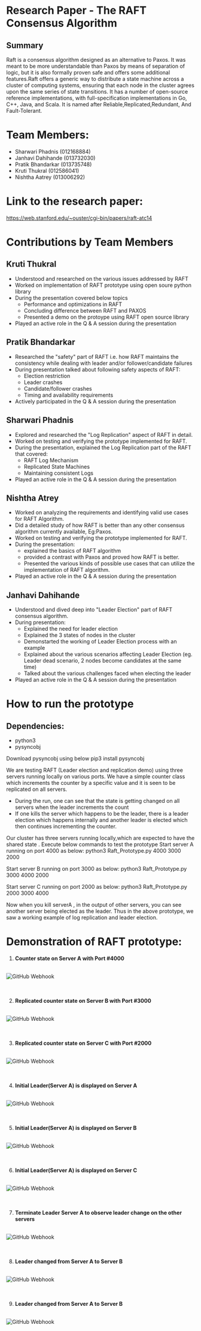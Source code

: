 # Research Paper - The RAFT Consensus Algorithm 
## Summary
Raft is a consensus algorithm designed as an alternative to Paxos. It was meant to be more understandable than Paxos by means of separation of logic, but it is also formally proven safe and offers some additional features.Raft offers a generic way to distribute a state machine across a cluster of computing systems, ensuring that each node in the cluster agrees upon the same series of state transitions. It has a number of open-source reference implementations, with full-specification implementations in Go, C++, Java, and Scala. It is named after Reliable,Replicated,Redundant, And Fault-Tolerant.

# Team Members:
* Sharwari Phadnis (012168884)
* Janhavi Dahihande (013732030)
* Pratik Bhandarkar (013735748)
* Kruti Thukral (012586041)
* Nishtha Aatrey (013006292)

# Link to the research paper:
https://web.stanford.edu/~ouster/cgi-bin/papers/raft-atc14
# Contributions by Team Members
## Kruti Thukral
* Understood and researched on the various issues addressed by RAFT
* Worked on implementation of RAFT prototype using open soure python library 
* During the presentation covered below topics
  - Performance and optimizations in RAFT
  - Concluding difference between RAFT and PAXOS
  - Presented a demo on the protoype using RAFT open source library
* Played an active role in the Q & A session during the presentation

## Pratik Bhandarkar
* Researched the "safety" part of RAFT i.e. how RAFT maintains the consistency while dealing with leader and/or follower/candidate failures
* During presentation talked about following safety aspects of RAFT:
  - Election restriction
  - Leader crashes
  - Candidate/follower crashes
  - Timing and availability requirements
* Actively participated in the Q & A session during the presentation

## Sharwari Phadnis
* Explored and researched the "Log Replication" aspect of RAFT in detail.
* Worked on testing and verifying the prototype implemented for RAFT.
* During the presentation, explained the Log Replication part of the RAFT that covered:
  - RAFT Log Mechanism
  - Replicated State Machines
  - Maintaining consistent Logs
* Played an active role in the Q & A session during the presentation

## Nishtha Atrey
* Worked on analyzing the requirements and identifying valid use cases for RAFT Algorithm.
* Did a detailed study of how RAFT is better than any other consensus algorithm currently available, Eg:Paxos.
* Worked on testing and verifying the prototype implemented for RAFT.
* During the presentation:
  - explained the basics of RAFT algorithm
  - provided a contrast with Paxos and proved how RAFT is better.
  - Presented the various kinds of possible use cases that can utilize the implementation of RAFT algorithm.
* Played an active role in the Q & A session during the presentation

## Janhavi Dahihande
* Understood and dived deep into "Leader Election" part of RAFT consensus algorithm.
* During presentation:
  - Explained the need for leader election
  - Explained the 3 states of nodes in the cluster
  - Demonstarted the working of Leader Election process with an example
  - Explained about the various scenarios affecting Leader Election (eg. Leader dead scenario, 2 nodes become candidates at the same time)
  - Talked about the various challenges faced when electing the leader
* Played an active role in the Q & A session during the presentation

# How to run the prototype
## Dependencies:
* python3
* pysyncobj

Download pysyncobj using below
pip3 install pysyncobj

We are testing RAFT (Leader election and replication demo) using three servers running locally on various ports. We have a simple counter class which increments the counter by a specific value and it is seen to be replicated on all servers. 
- During the run, one can see that the state is getting changed on all servers when the leader increments the count
- If one kills the server which happens to be the leader, there is a leader election which happens internally and another leader is elected which then continues incrementing the counter.

Our cluster has three servers running locally,which are expected to have the shared state . Execute below commands to test the prototype
Start server A running on port 4000 as below:
python3 Raft_Prototype.py 4000 3000 2000 

Start server B running on port 3000 as below:
python3 Raft_Prototype.py 3000 4000 2000

Start server C running on port 2000 as below:
python3 Raft_Prototype.py 2000 3000 4000

Now when you kill serverA , in the output of other servers, you can see another server being elected as the leader.
Thus in the above prototype, we saw a working example of log replication and leader election.

# Demonstration of RAFT prototype:

1. **Counter state on Server A with Port #4000**<br/><br/>

![GitHub Webhook](./Screenshots/ServerB.png)<br/><br/><br/>

2. **Replicated counter state on Server B with Port #3000**<br/><br/>

![GitHub Webhook](./Screenshots/ServerC.png)<br/><br/><br/>

3. **Replicated counter state on Server C with Port #2000**<br/><br/>

![GitHub Webhook](./Screenshots/ServerA.png)<br/><br/><br/>

4. **Initial Leader(Server A) is displayed on Server A**<br/><br/>

![GitHub Webhook](./Screenshots/ShowLeaderOnServerA.png)<br/><br/><br/>

5. **Initial Leader(Server A) is displayed on Server B**<br/><br/>

![GitHub Webhook](./Screenshots/ShowLeaderOnServerB.png)<br/><br/><br/>

6. **Initial Leader(Server A) is displayed on Server C**<br/><br/>

![GitHub Webhook](./Screenshots/ShowLeaderOnServerC.png)<br/><br/><br/>

7. **Terminate Leader Server A to observe leader change on the other servers**<br/><br/>

![GitHub Webhook](./Screenshots/KillServerA.png)<br/><br/><br/>

8. **Leader changed from Server A to Server B**<br/><br/>

![GitHub Webhook](./Screenshots/ShowleaderChangeOnServerB.png)<br/><br/><br/>

9. **Leader changed from Server A to Server B**<br/><br/>

![GitHub Webhook](./Screenshots/ShowleaderChangeOnServerC.png)<br/><br/><br/>
